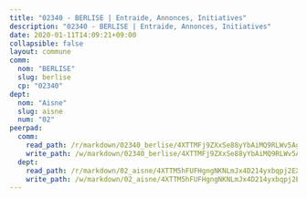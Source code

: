 ```yaml
---
title: "02340 - BERLISE | Entraide, Annonces, Initiatives"
description: "02340 - BERLISE | Entraide, Annonces, Initiatives"
date: 2020-01-11T14:09:21+09:00
collapsible: false
layout: commune
comm:
  nom: "BERLISE"
  slug: berlise
  cp: "02340"
dept:
  nom: "Aisne"
  slug: aisne
  num: "02"
peerpad:
  comm:
    read_path: /r/markdown/02340_berlise/4XTTMFj9ZXxSe88yYbAiMQ9RLWv5AgBaW8ff9VfsJKiLZZQDR
    write_path: /w/markdown/02340_berlise/4XTTMFj9ZXxSe88yYbAiMQ9RLWv5AgBaW8ff9VfsJKiLZZQDR-K3TgU8Df8x27URUKDjXdkcFfVdi8Z9KArhaRZ6hVh2H1BER4HoNSj7hJ4jCM2PKQqM8Z26sAUUG9715stBVVWdKiAF1t5xfy33D3dR4AygRDSc3oSUU7CofobPWS2uwb6Vym71zK
  dept:
    read_path: /r/markdown/02_aisne/4XTTM5hFUFHgngNKNLmJx4D214yxbqpj2EXK5CBjZ5LZF3zAf
    write_path: /w/markdown/02_aisne/4XTTM5hFUFHgngNKNLmJx4D214yxbqpj2EXK5CBjZ5LZF3zAf-K3TgUfAP6D753WPagZBnpcFgyCUpnZXNhrQsKU6J8qon6wxmFCHD5kB3GMzCYyJmAGHN58p9qgKDhnEgSAuHEK3wjVXSJoUkHyn6Vb7T2aNZ2y6ez5BMkQCEQxoUkfyK9J3TXU3M
---
```


